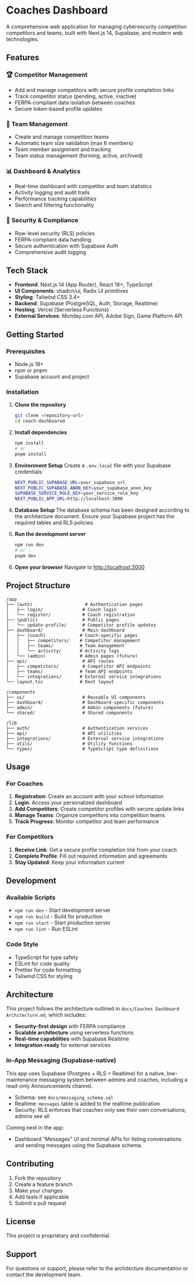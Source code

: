 # Coaches Dashboard

A comprehensive web application for managing cybersecurity competition competitors and teams, built with Next.js 14, Supabase, and modern web technologies.

## Features

### 🏆 **Competitor Management**
- Add and manage competitors with secure profile completion links
- Track competitor status (pending, active, inactive)
- FERPA-compliant data isolation between coaches
- Secure token-based profile updates

### 👥 **Team Management**
- Create and manage competition teams
- Automatic team size validation (max 6 members)
- Team member assignment and tracking
- Team status management (forming, active, archived)

### 📊 **Dashboard & Analytics**
- Real-time dashboard with competitor and team statistics
- Activity logging and audit trails
- Performance tracking capabilities
- Search and filtering functionality

### 🔐 **Security & Compliance**
- Row-level security (RLS) policies
- FERPA-compliant data handling
- Secure authentication with Supabase Auth
- Comprehensive audit logging

## Tech Stack

- **Frontend**: Next.js 14 (App Router), React 18+, TypeScript
- **UI Components**: shadcn/ui, Radix UI primitives
- **Styling**: Tailwind CSS 3.4+
- **Backend**: Supabase (PostgreSQL, Auth, Storage, Realtime)
- **Hosting**: Vercel (Serverless Functions)
- **External Services**: Monday.com API, Adobe Sign, Game Platform API

## Getting Started

### Prerequisites

- Node.js 18+ 
- npm or pnpm
- Supabase account and project

### Installation

1. **Clone the repository**
   ```bash
   git clone <repository-url>
   cd coach-dashboared
   ```

2. **Install dependencies**
   ```bash
   npm install
   # or
   pnpm install
   ```

3. **Environment Setup**
   Create a `.env.local` file with your Supabase credentials:
   ```bash
   NEXT_PUBLIC_SUPABASE_URL=your_supabase_url
   NEXT_PUBLIC_SUPABASE_ANON_KEY=your_supabase_anon_key
   SUPABASE_SERVICE_ROLE_KEY=your_service_role_key
   NEXT_PUBLIC_APP_URL=http://localhost:3000
   ```

4. **Database Setup**
   The database schema has been designed according to the architecture document. 
   Ensure your Supabase project has the required tables and RLS policies.

5. **Run the development server**
   ```bash
   npm run dev
   # or
   pnpm dev
   ```

6. **Open your browser**
   Navigate to [http://localhost:3000](http://localhost:3000)

## Project Structure

```
/app
├── (auth)                    # Authentication pages
│   ├── login/               # Coach login
│   └── register/            # Coach registration
├── (public)                 # Public pages
│   └── update-profile/      # Competitor profile updates
├── dashboard/               # Main dashboard
│   ├── (coach)             # Coach-specific pages
│   │   ├── competitors/    # Competitor management
│   │   ├── teams/          # Team management
│   │   └── activity/       # Activity logs
│   └── (admin)             # Admin pages (future)
├── api/                     # API routes
│   ├── competitors/         # Competitor API endpoints
│   ├── teams/              # Team API endpoints
│   └── integrations/       # External service integrations
└── layout.tsx              # Root layout

/components
├── ui/                      # Reusable UI components
├── dashboard/               # Dashboard-specific components
├── admin/                   # Admin components (future)
└── shared/                  # Shared components

/lib
├── auth/                    # Authentication services
├── api/                     # API utilities
├── integrations/            # External service integrations
├── utils/                   # Utility functions
└── types/                   # TypeScript type definitions
```

## Usage

### For Coaches

1. **Registration**: Create an account with your school information
2. **Login**: Access your personalized dashboard
3. **Add Competitors**: Create competitor profiles with secure update links
4. **Manage Teams**: Organize competitors into competition teams
5. **Track Progress**: Monitor competitor and team performance

### For Competitors

1. **Receive Link**: Get a secure profile completion link from your coach
2. **Complete Profile**: Fill out required information and agreements
3. **Stay Updated**: Keep your information current

## Development

### Available Scripts

- `npm run dev` - Start development server
- `npm run build` - Build for production
- `npm run start` - Start production server
- `npm run lint` - Run ESLint

### Code Style

- TypeScript for type safety
- ESLint for code quality
- Prettier for code formatting
- Tailwind CSS for styling

## Architecture

This project follows the architecture outlined in `docs/Coaches Dashboard Architecture.md`, which includes:

- **Security-first design** with FERPA compliance
- **Scalable architecture** using serverless functions
- **Real-time capabilities** with Supabase Realtime
- **Integration-ready** for external services

### In-App Messaging (Supabase-native)

This app uses Supabase (Postgres + RLS + Realtime) for a native, low-maintenance messaging system between admins and coaches, including a read-only Announcements channel.

- Schema: see `docs/messaging_schema.sql`
- Realtime: `messages` table is added to the realtime publication
- Security: RLS enforces that coaches only see their own conversations; admins see all

Coming next in the app:
- Dashboard “Messages” UI and minimal APIs for listing conversations and sending messages using the Supabase schema.

## Contributing

1. Fork the repository
2. Create a feature branch
3. Make your changes
4. Add tests if applicable
5. Submit a pull request

## License

This project is proprietary and confidential.

## Support

For questions or support, please refer to the architecture documentation or contact the development team.
